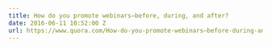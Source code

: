 ```yaml
---
title: How do you promote webinars—before, during, and after?
date: 2016-06-11 10:52:00 Z
url: https://www.quora.com/How-do-you-promote-webinars—before-during-and-after/answer/Gilles-Bertaux
---
```


